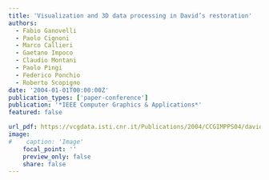 ```yaml
---
title: 'Visualization and 3D data processing in David’s restoration'
authors:
  - Fabio Ganovelli
  - Paolo Cignoni
  - Marco Callieri
  - Gaetano Impoco
  - Claudio Montani
  - Paolo Pingi
  - Federico Ponchio
  - Roberto Scopigno
date: '2004-01-01T00:00:00Z'
publication_types: ['paper-conference']
publication: '*IEEE Computer Graphics & Applications*'
featured: false

url_pdf: https://vcgdata.isti.cnr.it/Publications/2004/CCGIMPPS04/david_rest_cg&a.pdf
image:
#    caption: 'Image'
    focal_point: ''
    preview_only: false
    share: false
---
```

